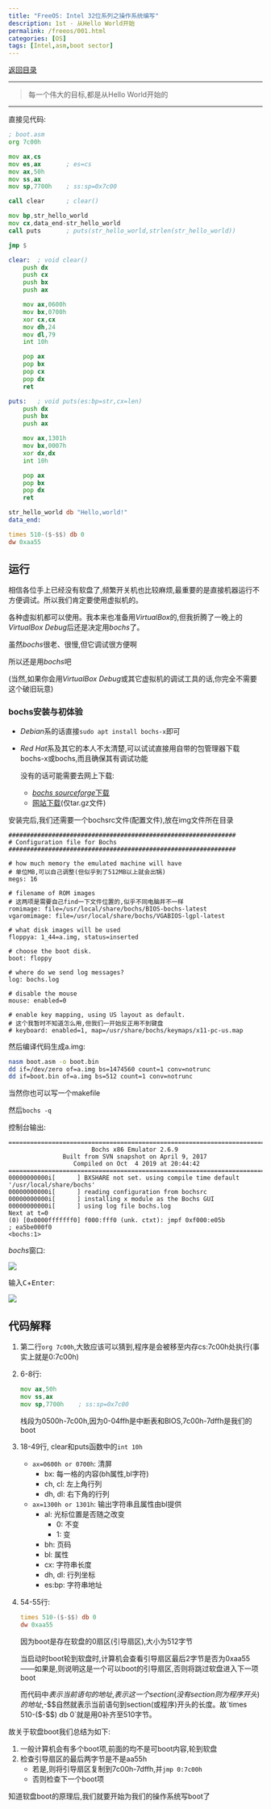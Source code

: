 ```yaml
---
title: "FreeOS: Intel 32位系列之操作系统编写"
description: 1st - 从Hello World开始
permalink: /freeos/001.html
categories: [OS]
tags: [Intel,asm,boot sector]
---
```


[返回目录](./000.html)

---

> 每一个伟大的目标,都是从Hello World开始的

---

直接见代码:

```asm
; boot.asm
org 7c00h

mov ax,cs
mov es,ax		; es=cs
mov ax,50h
mov ss,ax
mov sp,7700h	; ss:sp=0x7c00

call clear		; clear()

mov bp,str_hello_world
mov cx,data_end-str_hello_world
call puts		; puts(str_hello_world,strlen(str_hello_world))

jmp $

clear:	; void clear()
	push dx
	push cx
	push bx
	push ax

	mov ax,0600h
	mov bx,0700h
	xor cx,cx
	mov dh,24
	mov dl,79
	int 10h

	pop ax
	pop bx
	pop cx
	pop dx
	ret

puts:	; void puts(es:bp=str,cx=len)
	push dx
	push bx
	push ax

	mov ax,1301h
	mov bx,0007h
	xor dx,dx
	int 10h

	pop ax
	pop bx
	pop dx
	ret

str_hello_world db "Hello,world!"
data_end:

times 510-($-$$) db 0
dw 0xaa55
```

## 运行

相信各位手上已经没有软盘了,频繁开关机也比较麻烦,最重要的是直接机器运行不方便调试。所以我们肯定要使用虚拟机的。

各种虚拟机都可以使用。我本来也准备用*VirtualBox*的,但我折腾了一晚上的*VirtualBox Debug*后还是决定用*bochs*了。

虽然*bochs*很老、很慢,但它调试很方便啊

所以还是用*bochs*吧

(当然,如果你会用*VirtualBox Debug*或其它虚拟机的调试工具的话,你完全不需要这个破旧玩意)

### bochs安装与初体验

- *Debian*系的话直接`sudo apt install bochs-x`即可
- *Red Hat*系及其它的本人不太清楚,可以试试直接用自带的包管理器下载bochs-x或bochs,而且确保其有调试功能

	没有的话可能需要去网上下载:

	- [*bochs* *sourceforge*下载](https://sourceforge.net/projects/bochs/files/bochs/2.6.9/)
	- [网站下载](/download/bochs.tar.gz)(仅tar.gz文件)

安装完后,我们还需要一个bochsrc文件(配置文件),放在img文件所在目录

```
###############################################################
# Configuration file for Bochs
###############################################################

# how much memory the emulated machine will have
# 单位MB,可以自己调整(但似乎到了512MB以上就会出锅)
megs: 16

# filename of ROM images
# 这两项是需要自己find一下文件位置的,似乎不同电脑并不一样
romimage: file=/usr/local/share/bochs/BIOS-bochs-latest
vgaromimage: file=/usr/local/share/bochs/VGABIOS-lgpl-latest

# what disk images will be used
floppya: 1_44=a.img, status=inserted

# choose the boot disk.
boot: floppy

# where do we send log messages?
log: bochs.log

# disable the mouse
mouse: enabled=0

# enable key mapping, using US layout as default.
# 这个我暂时不知道怎么用,但我们一开始反正用不到键盘
# keyboard: enabled=1, map=/usr/share/bochs/keymaps/x11-pc-us.map
```

然后编译代码生成a.img:

```bash
nasm boot.asm -o boot.bin
dd if=/dev/zero of=a.img bs=1474560 count=1 conv=notrunc
dd if=boot.bin of=a.img bs=512 count=1 conv=notrunc
```

当然你也可以写一个makefile

然后`bochs -q`

控制台输出:

```
========================================================================
                       Bochs x86 Emulator 2.6.9
               Built from SVN snapshot on April 9, 2017
                  Compiled on Oct  4 2019 at 20:44:42
========================================================================
00000000000i[      ] BXSHARE not set. using compile time default '/usr/local/share/bochs'
00000000000i[      ] reading configuration from bochsrc
00000000000i[      ] installing x module as the Bochs GUI
00000000000i[      ] using log file bochs.log
Next at t=0
(0) [0x0000fffffff0] f000:fff0 (unk. ctxt): jmpf 0xf000:e05b          ; ea5be000f0
<bochs:1> 
```

*bochs*窗口:

![](/pic/freeos/001-001.jpg)

输入<kbd>C</kbd>+<kbd>Enter</kbd>:

![](/pic/freeos/001-002.jpg)

## 代码解释

1. 第二行`org 7c00h`,大致应该可以猜到,程序是会被移至内存cs:7c00h处执行(事实上就是0:7c00h)
2. 6-8行:
	```asm
	mov ax,50h
	mov ss,ax
	mov sp,7700h	; ss:sp=0x7c00
	```

	栈段为0500h-7c00h,因为0-04ffh是中断表和BIOS,7c00h-7dffh是我们的boot
3. 18-49行, clear和puts函数中的`int 10h`
	- `ax=0600h or 0700h`: 清屏
		- bx: 每一格的内容(bh属性,bl字符)
		- ch, cl: 左上角行列
		- dh, dl: 右下角的行列
	- `ax=1300h or 1301h`: 输出字符串且属性由bl提供
		- al: 光标位置是否随之改变
			- 0: 不变
			- 1: 变
		- bh: 页码
		- bl: 属性
		- cx: 字符串长度
		- dh, dl: 行列坐标
		- es:bp: 字符串地址
4. 54-55行:
	```asm
	times 510-($-$$) db 0
	dw 0xaa55
	```

	因为boot是存在软盘的0扇区(引导扇区),大小为512字节

	当启动时boot轮到软盘时,计算机会查看引导扇区最后2字节是否为0xaa55——如果是,则说明这是一个可以boot的引导扇区,否则将跳过软盘进入下一项boot

	而代码中$表示当前语句的地址,$$表示这一个section(没有section则为程序开头)的地址,$-$$自然就表示当前语句到section(或程序)开头的长度。故`times 510-($-$$) db 0`就是用0补齐至510字节。

故关于软盘boot我们总结为如下:

1. 一般计算机会有多个boot项,前面的均不是可boot内容,轮到软盘
2. 检查引导扇区的最后两字节是不是aa55h
	- 若是,则将引导扇区复制到7c00h-7dffh,并`jmp 0:7c00h`
	- 否则检查下一个boot项

知道软盘boot的原理后,我们就要开始为我们的操作系统写boot了